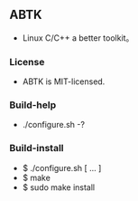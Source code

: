 
## ABTK

* Linux C/C++ a better toolkit。 

### License

* ABTK is MIT-licensed.

### Build-help

* ./configure.sh -?

### Build-install

* $ ./configure.sh [ ... ]
* $ make
* $ sudo make install

